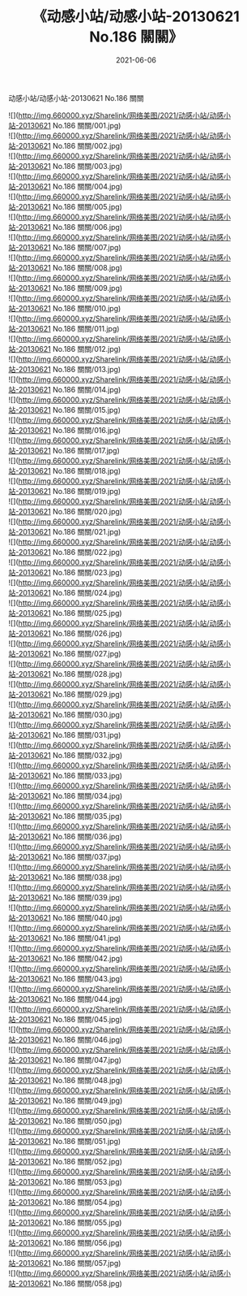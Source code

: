 ﻿---
layout: post
title:  《动感小站/动感小站-20130621 No.186 關關》
date:   2021-06-06
img: http://img.660000.xyz/Sharelink/网络美图/2021/动感小站/动感小站-20130621 No.186 關關/000.jpg
categories: [美女, 清纯, 唯美]
---

动感小站/动感小站-20130621 No.186 關關

 ![](http://img.660000.xyz/Sharelink/网络美图/2021/动感小站/动感小站-20130621 No.186 關關/001.jpg) <br>![](http://img.660000.xyz/Sharelink/网络美图/2021/动感小站/动感小站-20130621 No.186 關關/002.jpg) <br>![](http://img.660000.xyz/Sharelink/网络美图/2021/动感小站/动感小站-20130621 No.186 關關/003.jpg) <br>![](http://img.660000.xyz/Sharelink/网络美图/2021/动感小站/动感小站-20130621 No.186 關關/004.jpg) <br>![](http://img.660000.xyz/Sharelink/网络美图/2021/动感小站/动感小站-20130621 No.186 關關/005.jpg) <br>![](http://img.660000.xyz/Sharelink/网络美图/2021/动感小站/动感小站-20130621 No.186 關關/006.jpg) <br>![](http://img.660000.xyz/Sharelink/网络美图/2021/动感小站/动感小站-20130621 No.186 關關/007.jpg) <br>![](http://img.660000.xyz/Sharelink/网络美图/2021/动感小站/动感小站-20130621 No.186 關關/008.jpg) <br>![](http://img.660000.xyz/Sharelink/网络美图/2021/动感小站/动感小站-20130621 No.186 關關/009.jpg) <br>![](http://img.660000.xyz/Sharelink/网络美图/2021/动感小站/动感小站-20130621 No.186 關關/010.jpg) <br>![](http://img.660000.xyz/Sharelink/网络美图/2021/动感小站/动感小站-20130621 No.186 關關/011.jpg) <br>![](http://img.660000.xyz/Sharelink/网络美图/2021/动感小站/动感小站-20130621 No.186 關關/012.jpg) <br>![](http://img.660000.xyz/Sharelink/网络美图/2021/动感小站/动感小站-20130621 No.186 關關/013.jpg) <br>![](http://img.660000.xyz/Sharelink/网络美图/2021/动感小站/动感小站-20130621 No.186 關關/014.jpg) <br>![](http://img.660000.xyz/Sharelink/网络美图/2021/动感小站/动感小站-20130621 No.186 關關/015.jpg) <br>![](http://img.660000.xyz/Sharelink/网络美图/2021/动感小站/动感小站-20130621 No.186 關關/016.jpg) <br>![](http://img.660000.xyz/Sharelink/网络美图/2021/动感小站/动感小站-20130621 No.186 關關/017.jpg) <br>![](http://img.660000.xyz/Sharelink/网络美图/2021/动感小站/动感小站-20130621 No.186 關關/018.jpg) <br>![](http://img.660000.xyz/Sharelink/网络美图/2021/动感小站/动感小站-20130621 No.186 關關/019.jpg) <br>![](http://img.660000.xyz/Sharelink/网络美图/2021/动感小站/动感小站-20130621 No.186 關關/020.jpg) <br>![](http://img.660000.xyz/Sharelink/网络美图/2021/动感小站/动感小站-20130621 No.186 關關/021.jpg) <br>![](http://img.660000.xyz/Sharelink/网络美图/2021/动感小站/动感小站-20130621 No.186 關關/022.jpg) <br>![](http://img.660000.xyz/Sharelink/网络美图/2021/动感小站/动感小站-20130621 No.186 關關/023.jpg) <br>![](http://img.660000.xyz/Sharelink/网络美图/2021/动感小站/动感小站-20130621 No.186 關關/024.jpg) <br>![](http://img.660000.xyz/Sharelink/网络美图/2021/动感小站/动感小站-20130621 No.186 關關/025.jpg) <br>![](http://img.660000.xyz/Sharelink/网络美图/2021/动感小站/动感小站-20130621 No.186 關關/026.jpg) <br>![](http://img.660000.xyz/Sharelink/网络美图/2021/动感小站/动感小站-20130621 No.186 關關/027.jpg) <br>![](http://img.660000.xyz/Sharelink/网络美图/2021/动感小站/动感小站-20130621 No.186 關關/028.jpg) <br>![](http://img.660000.xyz/Sharelink/网络美图/2021/动感小站/动感小站-20130621 No.186 關關/029.jpg) <br>![](http://img.660000.xyz/Sharelink/网络美图/2021/动感小站/动感小站-20130621 No.186 關關/030.jpg) <br>![](http://img.660000.xyz/Sharelink/网络美图/2021/动感小站/动感小站-20130621 No.186 關關/031.jpg) <br>![](http://img.660000.xyz/Sharelink/网络美图/2021/动感小站/动感小站-20130621 No.186 關關/032.jpg) <br>![](http://img.660000.xyz/Sharelink/网络美图/2021/动感小站/动感小站-20130621 No.186 關關/033.jpg) <br>![](http://img.660000.xyz/Sharelink/网络美图/2021/动感小站/动感小站-20130621 No.186 關關/034.jpg) <br>![](http://img.660000.xyz/Sharelink/网络美图/2021/动感小站/动感小站-20130621 No.186 關關/035.jpg) <br>![](http://img.660000.xyz/Sharelink/网络美图/2021/动感小站/动感小站-20130621 No.186 關關/036.jpg) <br>![](http://img.660000.xyz/Sharelink/网络美图/2021/动感小站/动感小站-20130621 No.186 關關/037.jpg) <br>![](http://img.660000.xyz/Sharelink/网络美图/2021/动感小站/动感小站-20130621 No.186 關關/038.jpg) <br>![](http://img.660000.xyz/Sharelink/网络美图/2021/动感小站/动感小站-20130621 No.186 關關/039.jpg) <br>![](http://img.660000.xyz/Sharelink/网络美图/2021/动感小站/动感小站-20130621 No.186 關關/040.jpg) <br>![](http://img.660000.xyz/Sharelink/网络美图/2021/动感小站/动感小站-20130621 No.186 關關/041.jpg) <br>![](http://img.660000.xyz/Sharelink/网络美图/2021/动感小站/动感小站-20130621 No.186 關關/042.jpg) <br>![](http://img.660000.xyz/Sharelink/网络美图/2021/动感小站/动感小站-20130621 No.186 關關/043.jpg) <br>![](http://img.660000.xyz/Sharelink/网络美图/2021/动感小站/动感小站-20130621 No.186 關關/044.jpg) <br>![](http://img.660000.xyz/Sharelink/网络美图/2021/动感小站/动感小站-20130621 No.186 關關/045.jpg) <br>![](http://img.660000.xyz/Sharelink/网络美图/2021/动感小站/动感小站-20130621 No.186 關關/046.jpg) <br>![](http://img.660000.xyz/Sharelink/网络美图/2021/动感小站/动感小站-20130621 No.186 關關/047.jpg) <br>![](http://img.660000.xyz/Sharelink/网络美图/2021/动感小站/动感小站-20130621 No.186 關關/048.jpg) <br>![](http://img.660000.xyz/Sharelink/网络美图/2021/动感小站/动感小站-20130621 No.186 關關/049.jpg) <br>![](http://img.660000.xyz/Sharelink/网络美图/2021/动感小站/动感小站-20130621 No.186 關關/050.jpg) <br>![](http://img.660000.xyz/Sharelink/网络美图/2021/动感小站/动感小站-20130621 No.186 關關/051.jpg) <br>![](http://img.660000.xyz/Sharelink/网络美图/2021/动感小站/动感小站-20130621 No.186 關關/052.jpg) <br>![](http://img.660000.xyz/Sharelink/网络美图/2021/动感小站/动感小站-20130621 No.186 關關/053.jpg) <br>![](http://img.660000.xyz/Sharelink/网络美图/2021/动感小站/动感小站-20130621 No.186 關關/054.jpg) <br>![](http://img.660000.xyz/Sharelink/网络美图/2021/动感小站/动感小站-20130621 No.186 關關/055.jpg) <br>![](http://img.660000.xyz/Sharelink/网络美图/2021/动感小站/动感小站-20130621 No.186 關關/056.jpg) <br>![](http://img.660000.xyz/Sharelink/网络美图/2021/动感小站/动感小站-20130621 No.186 關關/057.jpg) <br>![](http://img.660000.xyz/Sharelink/网络美图/2021/动感小站/动感小站-20130621 No.186 關關/058.jpg) <br>